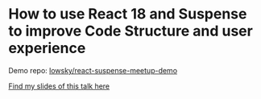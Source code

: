 # How to use React 18 and Suspense to improve Code Structure and user experience

Demo repo: [lowsky/react-suspense-meetup-demo](https://github.com/lowsky/react-suspense-meetup-demo)

[Find my slides of this talk here](https://github.com/lowsky/react-suspense-meetup-demo/blob/main/How%20React%20Suspense%20Improve%20Code%20Structure%20%20Public.key)

